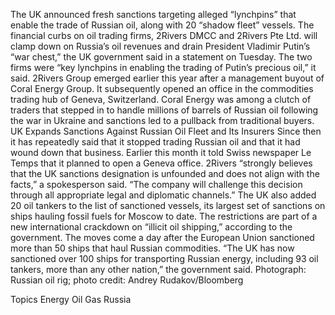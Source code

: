 The UK announced fresh sanctions targeting alleged “lynchpins” that enable the trade of Russian oil, along with 20 “shadow fleet” vessels.
The financial curbs on oil trading firms, 2Rivers DMCC and 2Rivers Pte Ltd. will clamp down on Russia’s oil revenues and drain President Vladimir Putin’s “war chest,” the UK government said in a statement on Tuesday. The two firms were “key lynchpins in enabling the trading of Putin’s precious oil,” it said.
2Rivers Group emerged earlier this year after a management buyout of Coral Energy Group. It subsequently opened an office in the commodities trading hub of Geneva, Switzerland. Coral Energy was among a clutch of traders that stepped in to handle millions of barrels of Russian oil following the war in Ukraine and sanctions led to a pullback from traditional buyers.
UK Expands Sanctions Against Russian Oil Fleet and Its Insurers
Since then it has repeatedly said that it stopped trading Russian oil and that it had wound down that business. Earlier this month it told Swiss newspaper Le Temps that it planned to open a Geneva office.
2Rivers “strongly believes that the UK sanctions designation is unfounded and does not align with the facts,” a spokesperson said. “The company will challenge this decision through all appropriate legal and diplomatic channels.”
The UK also added 20 oil tankers to the list of sanctioned vessels, its largest set of sanctions on ships hauling fossil fuels for Moscow to date. The restrictions are part of a new international crackdown on “illicit oil shipping,” according to the government. The moves come a day after the European Union sanctioned more than 50 ships that haul Russian commodities.
“The UK has now sanctioned over 100 ships for transporting Russian energy, including 93 oil tankers, more than any other nation,” the government said.
Photograph: Russian oil rig; photo credit: Andrey Rudakov/Bloomberg

Topics
Energy
Oil Gas
Russia
